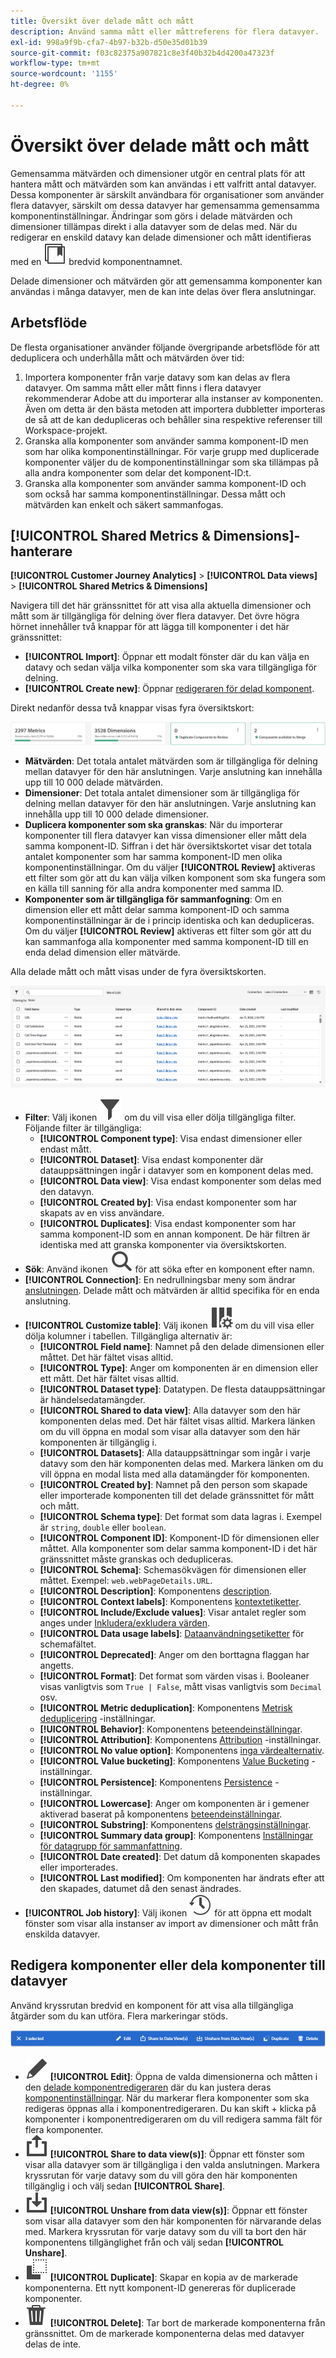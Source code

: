 ```yaml
---
title: Översikt över delade mått och mått
description: Använd samma mått eller måttreferens för flera datavyer.
exl-id: 998a9f9b-cfa7-4b97-b32b-d50e35d01b39
source-git-commit: f03c82375a907821c8e3f40b32b4d4200a47323f
workflow-type: tm+mt
source-wordcount: '1155'
ht-degree: 0%

---
```


# Översikt över delade mått och mått

Gemensamma mätvärden och dimensioner utgör en central plats för att hantera mått och mätvärden som kan användas i ett valfritt antal datavyer. Dessa komponenter är särskilt användbara för organisationer som använder flera datavyer, särskilt om dessa datavyer har gemensamma gemensamma komponentinställningar. Ändringar som görs i delade mätvärden och dimensioner tillämpas direkt i alla datavyer som de delas med. När du redigerar en enskild datavy kan delade dimensioner och mått identifieras med en ![ikon för delad komponent](/help/assets/icons/CCLibrary.svg) bredvid komponentnamnet.

Delade dimensioner och mätvärden gör att gemensamma komponenter kan användas i många datavyer, men de kan inte delas över flera anslutningar.

## Arbetsflöde

De flesta organisationer använder följande övergripande arbetsflöde för att deduplicera och underhålla mått och mätvärden över tid:

1. Importera komponenter från varje datavy som kan delas av flera datavyer. Om samma mått eller mått finns i flera datavyer rekommenderar Adobe att du importerar alla instanser av komponenten. Även om detta är den bästa metoden att importera dubbletter importeras de så att de kan dedupliceras och behåller sina respektive referenser till Workspace-projekt.
1. Granska alla komponenter som använder samma komponent-ID men som har olika komponentinställningar. För varje grupp med duplicerade komponenter väljer du de komponentinställningar som ska tillämpas på alla andra komponenter som delar det komponent-ID:t.
1. Granska alla komponenter som använder samma komponent-ID och som också har samma komponentinställningar. Dessa mått och mätvärden kan enkelt och säkert sammanfogas.

## [!UICONTROL Shared Metrics & Dimensions]-hanterare

**[!UICONTROL Customer Journey Analytics]** > **[!UICONTROL Data views]** > **[!UICONTROL Shared Metrics & Dimensions]**

Navigera till det här gränssnittet för att visa alla aktuella dimensioner och mått som är tillgängliga för delning över flera datavyer. Det övre högra hörnet innehåller två knappar för att lägga till komponenter i det här gränssnittet:

* **[!UICONTROL Import]**: Öppnar ett modalt fönster där du kan välja en datavy och sedan välja vilka komponenter som ska vara tillgängliga för delning.
* **[!UICONTROL Create new]**: Öppnar [redigeraren för delad komponent](shared-component-editor.md).

Direkt nedanför dessa två knappar visas fyra översiktskort:

![Förhandsgranskning av översiktskort](assets/overview-cards.png)

* **Mätvärden**: Det totala antalet mätvärden som är tillgängliga för delning mellan datavyer för den här anslutningen. Varje anslutning kan innehålla upp till 10 000 delade mätvärden.
* **Dimensioner**: Det totala antalet dimensioner som är tillgängliga för delning mellan datavyer för den här anslutningen. Varje anslutning kan innehålla upp till 10 000 delade dimensioner.
* **Duplicera komponenter som ska granskas**: När du importerar komponenter till flera datavyer kan vissa dimensioner eller mått dela samma komponent-ID. Siffran i det här översiktskortet visar det totala antalet komponenter som har samma komponent-ID men olika komponentinställningar. Om du väljer **[!UICONTROL Review]** aktiveras ett filter som gör att du kan välja vilken komponent som ska fungera som en källa till sanning för alla andra komponenter med samma ID.
* **Komponenter som är tillgängliga för sammanfogning**: Om en dimension eller ett mått delar samma komponent-ID och samma komponentinställningar är de i princip identiska och kan dedupliceras. Om du väljer **[!UICONTROL Review]** aktiveras ett filter som gör att du kan sammanfoga alla komponenter med samma komponent-ID till en enda delad dimension eller mätvärde.

Alla delade mått och mått visas under de fyra översiktskorten.

![Tillgängliga mått och måttförhandsvisningar](assets/shared-metrics-dimensions.png)

* **Filter**: Välj ikonen ![Filter &#x200B;](../../assets/icons/Filter.svg) om du vill visa eller dölja tillgängliga filter. Följande filter är tillgängliga:
   * **[!UICONTROL Component type]**: Visa endast dimensioner eller endast mått.
   * **[!UICONTROL Dataset]**: Visa endast komponenter där datauppsättningen ingår i datavyer som en komponent delas med.
   * **[!UICONTROL Data view]**: Visa endast komponenter som delas med den datavyn.
   * **[!UICONTROL Created by]**: Visa endast komponenter som har skapats av en viss användare.
   * **[!UICONTROL Duplicates]**: Visa endast komponenter som har samma komponent-ID som en annan komponent. De här filtren är identiska med att granska komponenter via översiktskorten.
* **Sök**: Använd ikonen ![Sök &#x200B;](../../assets/icons/Search.svg) för att söka efter en komponent efter namn.
* **[!UICONTROL Connection]**: En nedrullningsbar meny som ändrar [anslutningen](/help/connections/overview.md). Delade mått och mätvärden är alltid specifika för en enda anslutning.
* **[!UICONTROL Customize table]**: Välj ikonen ![Anpassa tabell](/help/assets/icons/ColumnSetting.svg) om du vill visa eller dölja kolumner i tabellen. Tillgängliga alternativ är:
   * **[!UICONTROL Field name]**: Namnet på den delade dimensionen eller måttet. Det här fältet visas alltid.
   * **[!UICONTROL Type]**: Anger om komponenten är en dimension eller ett mått. Det här fältet visas alltid.
   * **[!UICONTROL Dataset type]**: Datatypen. De flesta datauppsättningar är händelsedatamängder.
   * **[!UICONTROL Shared to data view]**: Alla datavyer som den här komponenten delas med. Det här fältet visas alltid. Markera länken om du vill öppna en modal som visar alla datavyer som den här komponenten är tillgänglig i.
   * **[!UICONTROL Datasets]**: Alla datauppsättningar som ingår i varje datavy som den här komponenten delas med. Markera länken om du vill öppna en modal lista med alla datamängder för komponenten.
   * **[!UICONTROL Created by]**: Namnet på den person som skapade eller importerade komponenten till det delade gränssnittet för mått och mått.
   * **[!UICONTROL Schema type]**: Det format som data lagras i. Exempel är `string`, `double` eller `boolean`.
   * **[!UICONTROL Component ID]**: Komponent-ID för dimensionen eller måttet. Alla komponenter som delar samma komponent-ID i det här gränssnittet måste granskas och dedupliceras.
   * **[!UICONTROL Schema]**: Schemasökvägen för dimensionen eller måttet. Exempel: `web.webPageDetails.URL`.
   * **[!UICONTROL Description]**: Komponentens [description](/help/data-views/component-settings/overview.md).
   * **[!UICONTROL Context labels]**: Komponentens [kontextetiketter](/help/data-views/component-settings/overview.md).
   * **[!UICONTROL Include/Exclude values]**: Visar antalet regler som anges under [Inkludera/exkludera värden](/help/data-views/component-settings/include-exclude-values.md).
   * **[!UICONTROL Data usage labels]**: [Dataanvändningsetiketter](https://experienceleague.adobe.com/sv/docs/experience-platform/data-governance/labels/overview) för schemafältet.
   * **[!UICONTROL Deprecated]**: Anger om den borttagna flaggan har angetts.
   * **[!UICONTROL Format]**: Det format som värden visas i. Booleaner visas vanligtvis som `True | False`, mått visas vanligtvis som `Decimal` osv.
   * **[!UICONTROL Metric deduplication]**: Komponentens [Metrisk deduplicering](/help/data-views/component-settings/metric-deduplication.md) -inställningar.
   * **[!UICONTROL Behavior]**: Komponentens [beteendeinställningar](/help/data-views/component-settings/behavior.md).
   * **[!UICONTROL Attribution]**: Komponentens [Attribution](/help/data-views/component-settings/attribution.md) -inställningar.
   * **[!UICONTROL No value option]**: Komponentens [inga värdealternativ](/help/data-views/component-settings/no-value-options.md).
   * **[!UICONTROL Value bucketing]**: Komponentens [Value Bucketing](/help/data-views/component-settings/value-bucketing.md) -inställningar.
   * **[!UICONTROL Persistence]**: Komponentens [Persistence](/help/data-views/component-settings/persistence.md) -inställningar.
   * **[!UICONTROL Lowercase]**: Anger om komponenten är i gemener aktiverad baserat på komponentens [beteendeinställningar](/help/data-views/component-settings/behavior.md).
   * **[!UICONTROL Substring]**: Komponentens [delsträngsinställningar](/help/data-views/component-settings/substring.md).
   * **[!UICONTROL Summary data group]**: Komponentens [Inställningar för datagrupp för sammanfattning](/help/data-views/component-settings/summary-data-group.md).
   * **[!UICONTROL Date created]**: Det datum då komponenten skapades eller importerades.
   * **[!UICONTROL Last modified]**: Om komponenten har ändrats efter att den skapades, datumet då den senast ändrades.
* **[!UICONTROL Job history]**: Välj ikonen ![&#x200B; Historik &#x200B;](/help/assets/icons/History.svg) för att öppna ett modalt fönster som visar alla instanser av import av dimensioner och mått från enskilda datavyer.

## Redigera komponenter eller dela komponenter till datavyer

Använd kryssrutan bredvid en komponent för att visa alla tillgängliga åtgärder som du kan utföra. Flera markeringar stöds.

![Förhandsgranska tillgängliga åtgärder](assets/smd-actions.png)

* ![Pennikon](/help/assets/icons/Edit.svg) **[!UICONTROL Edit]**: Öppna de valda dimensionerna och måtten i den [delade komponentredigeraren](shared-component-editor.md) där du kan justera deras [komponentinställningar](/help/data-views/component-settings/overview.md). När du markerar flera komponenter som ska redigeras öppnas alla i komponentredigeraren. Du kan skift + klicka på komponenter i komponentredigeraren om du vill redigera samma fält för flera komponenter.
* ![Delningsikon](/help/assets/icons/ShareAlt.svg) **[!UICONTROL Share to data view(s)]**: Öppnar ett fönster som visar alla datavyer som är tillgängliga i den valda anslutningen. Markera kryssrutan för varje datavy som du vill göra den här komponenten tillgänglig i och välj sedan **[!UICONTROL Share]**.
* ![Ikonen för att sluta dela &#x200B;](/help/assets/icons/SaveTo.svg) **[!UICONTROL Unshare from data view(s)]**: Öppnar ett fönster som visar alla datavyer som den här komponenten för närvarande delas med. Markera kryssrutan för varje datavy som du vill ta bort den här komponentens tillgänglighet från och välj sedan **[!UICONTROL Unshare]**.
* ![Duplicera ikon](/help/assets/icons/Copy.svg) **[!UICONTROL Duplicate]**: Skapar en kopia av de markerade komponenterna. Ett nytt komponent-ID genereras för duplicerade komponenter.
* ![Ta bort ikon](/help/assets/icons/Delete.svg) **[!UICONTROL Delete]**: Tar bort de markerade komponenterna från gränssnittet. Om de markerade komponenterna delas med datavyer delas de inte.
